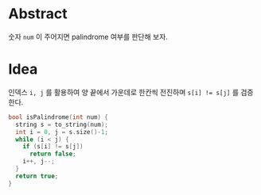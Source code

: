 # Abstract

숫자 `num` 이 주어지면 palindrome 여부를 판단해 보자.

# Idea

인덱스 `i, j` 를 활용하여 양 끝에서 가운데로 한칸씩 전진하며
`s[i] != s[j]` 를 검증한다.

```cpp
bool isPalindrome(int num) {
  string s = to_string(num);
  int i = 0, j = s.size()-1;
  while (i < j) {
    if (s[i] != s[j])
      return false;    
    i++, j--;
  }
  return true;
}
```